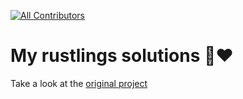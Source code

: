 <!-- ALL-CONTRIBUTORS-BADGE:START - Do not remove or modify this section -->
[![All Contributors](https://img.shields.io/badge/all_contributors-90-orange.svg?style=flat-square)](#contributors-)
<!-- ALL-CONTRIBUTORS-BADGE:END -->

# My rustlings solutions 🦀❤️

Take a look at the [original project](https://github.com/rust-lang/rustlings)
